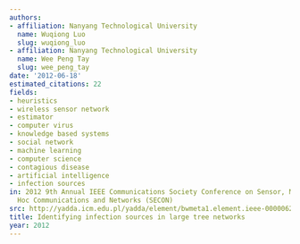 ```yaml
---
authors:
- affiliation: Nanyang Technological University
  name: Wuqiong Luo
  slug: wuqiong_luo
- affiliation: Nanyang Technological University
  name: Wee Peng Tay
  slug: wee_peng_tay
date: '2012-06-18'
estimated_citations: 22
fields:
- heuristics
- wireless sensor network
- estimator
- computer virus
- knowledge based systems
- social network
- machine learning
- computer science
- contagious disease
- artificial intelligence
- infection sources
in: 2012 9th Annual IEEE Communications Society Conference on Sensor, Mesh and Ad
  Hoc Communications and Networks (SECON)
src: http://yadda.icm.edu.pl/yadda/element/bwmeta1.element.ieee-000006275788
title: Identifying infection sources in large tree networks
year: 2012
---
```

